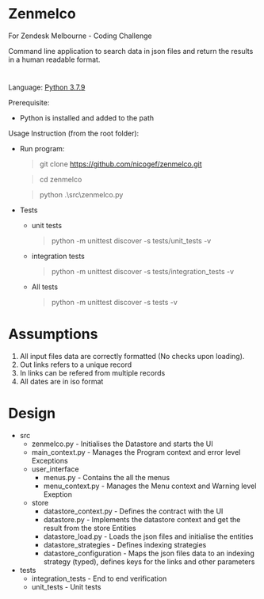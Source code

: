 # Zenmelco
For Zendesk Melbourne - Coding Challenge

Command line application to search data in json files and return the results in a human readable format.

# 
Language: [Python 3.7.9](https://www.python.org/downloads/release/python-379/)

Prerequisite:
 - Python is installed and added to the path

Usage Instruction (from the root folder):
- Run program:
  > git clone https://github.com/nicogef/zenmelco.git
  
  > cd zenmelco

  > python .\src\zenmelco.py

- Tests
  - unit tests
    > python -m unittest discover -s tests/unit_tests -v
  - integration tests
    > python -m unittest discover -s tests/integration_tests -v
  - All tests
    > python -m unittest discover -s tests -v

# Assumptions
1. All input files data are correctly formatted (No checks upon loading).
2. Out links refers to a unique record
3. In links can be refered from multiple records
4. All dates are in iso format

# Design
- src
  - zenmelco.py - Initialises the Datastore and starts the UI
  - main_context.py - Manages the Program context and error level Exceptions
  - user_interface
    - menus.py - Contains the all the menus
    - menu_context.py - Manages the Menu context and Warning level Exeption
  - store
    - datastore_context.py - Defines the contract with the UI
    - datastore.py - Implements the datastore context and get the result from the store Entities
    - datastore_load.py - Loads the json files and initialise the entities
    - datastore_strategies - Defines indexing strategies
    - datastore_configuration - Maps the json files data to an indexing strategy (typed), defines keys for the links and other parameters
- tests
  - integration_tests - End to end verification
  - unit_tests - Unit tests